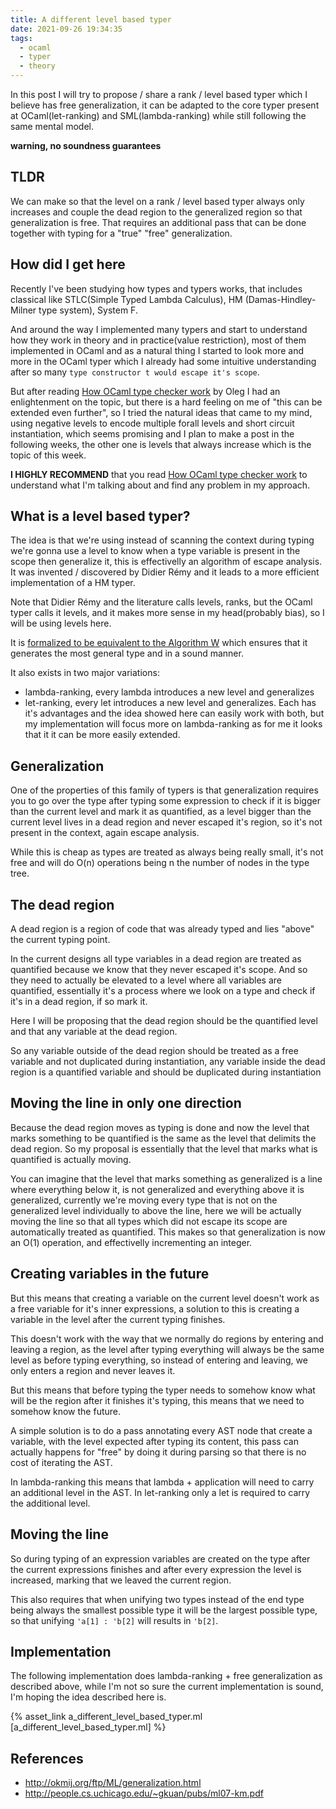 ```yaml
---
title: A different level based typer
date: 2021-09-26 19:34:35
tags:
  - ocaml
  - typer
  - theory
---
```


In this post I will try to propose / share a rank / level based typer which I believe has free generalization, it can be adapted to the core typer present at OCaml(let-ranking) and SML(lambda-ranking) while still following the same mental model.

**warning, no soundness guarantees**

## TLDR

We can make so that the level on a rank / level based typer always only increases and couple the dead region to the generalized region so that generalization is free. That requires an additional pass that can be done together with typing for a "true" "free" generalization.

## How did I get here

Recently I've been studying how types and typers works, that includes classical like STLC(Simple Typed Lambda Calculus), HM (Damas-Hindley-Milner type system), System F.

And around the way I implemented many typers and start to understand how they work in theory and in practice(value restriction), most of them implemented in OCaml and as a natural thing I started to look more and more in the OCaml typer which I already had some intuitive understanding after so many `type constructor t would escape it's scope`.

But after reading [How OCaml type checker work](http://okmij.org/ftp/ML/generalization.html) by Oleg I had an enlightenment on the topic, but there is a hard feeling on me of "this can be extended even further", so I tried the natural ideas that came to my mind, using negative levels to encode multiple forall levels and short circuit instantiation, which seems promising and I plan to make a post in the following weeks, the other one is levels that always increase which is the topic of this week.

**I HIGHLY RECOMMEND** that you read [How OCaml type checker work](http://okmij.org/ftp/ML/generalization.html) to understand what I'm talking about and find any problem in my approach.

## What is a level based typer?

The idea is that we're using instead of scanning the context during typing we're gonna use a level to know when a type variable is present in the scope then generalize it, this is effectivelly an algorithm of escape analysis. It was invented / discovered by Didier Rémy and it leads to a more efficient implementation of a HM typer.

Note that Didier Rémy and the literature calls levels, ranks, but the OCaml typer calls it levels, and it makes more sense in my head(probably bias), so I will be using levels here.

It is [formalized to be equivalent to the Algorithm W](http://people.cs.uchicago.edu/~gkuan/pubs/ml07-km.pdf) which ensures that it generates the most general type and in a sound manner.

It also exists in two major variations:

- lambda-ranking, every lambda introduces a new level and generalizes
- let-ranking, every let introduces a new level and generalizes.
  Each has it's advantages and the idea showed here can easily work with both, but my implementation will focus more on lambda-ranking as for me it looks that it it can be more easily extended.

## Generalization

One of the properties of this family of typers is that generalization requires you to go over the type after typing some expression to check if it is bigger than the current level and mark it as quantified, as a level bigger than the current level lives in a dead region and never escaped it's region, so it's not present in the context, again escape analysis.

While this is cheap as types are treated as always being really small, it's not free and will do O(n) operations being n the number of nodes in the type tree.

## The dead region

A dead region is a region of code that was already typed and lies "above" the current typing point.

In the current designs all type variables in a dead region are treated as quantified because we know that they never escaped it's scope. And so they need to actually be elevated to a level where all variables are quantified, essentially it's a process where we look on a type and check if it's in a dead region, if so mark it.

Here I will be proposing that the dead region should be the quantified level and that any variable at the dead region.

So any variable outside of the dead region should be treated as a free variable and not duplicated during instantiation, any variable inside the dead region is a quantified variable and should be duplicated during instantiation

## Moving the line in only one direction

Because the dead region moves as typing is done and now the level that marks something to be quantified is the same as the level that delimits the dead region. So my proposal is essentially that the level that marks what is quantified is actually moving.

You can imagine that the level that marks something as generalized is a line where everything below it, is not generalized and everything above it is generalized, currently we're moving every type that is not on the generalized level individually to above the line, here we will be actually moving the line so that all types which did not escape its scope are automatically treated as quantified. This makes so that generalization is now an O(1) operation, and effectivelly incrementing an integer.

## Creating variables in the future

But this means that creating a variable on the current level doesn't work as a free variable for it's inner expressions, a solution to this is creating a variable in the level after the current typing finishes.

This doesn't work with the way that we normally do regions by entering and leaving a region, as the level after typing everything will always be the same level as before typing everything, so instead of entering and leaving, we only enters a region and never leaves it.

But this means that before typing the typer needs to somehow know what will be the region after it finishes it's typing, this means that we need to somehow know the future.

A simple solution is to do a pass annotating every AST node that create a variable, with the level expected after typing its content, this pass can actually happens for "free" by doing it during parsing so that there is no cost of iterating the AST.

In lambda-ranking this means that lambda + application will need to carry an additional level in the AST. In let-ranking only a let is required to carry the additional level.

## Moving the line

So during typing of an expression variables are created on the type after the current expressions finishes and after every expression the level is increased, marking that we leaved the current region.

This also requires that when unifying two types instead of the end type being always the smallest possible type it will be the largest possible type, so that unifying `'a[1] : 'b[2]` will results in `'b[2]`.

## Implementation

The following implementation does lambda-ranking + free generalization as described above, while I'm not so sure the current implementation is sound, I'm hoping the idea described here is.

{% asset_link a_different_level_based_typer.ml [a_different_level_based_typer.ml] %}

## References

- http://okmij.org/ftp/ML/generalization.html
- http://people.cs.uchicago.edu/~gkuan/pubs/ml07-km.pdf
